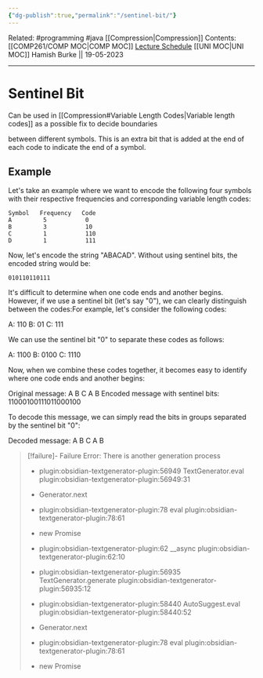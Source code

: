 ```yaml
---
{"dg-publish":true,"permalink":"/sentinel-bit/"}
---
```


Related: #programming #java  [[Compression\|Compression]]
Contents: [[COMP261/COMP MOC\|COMP MOC]]
[Lecture Schedule](https://ecs.wgtn.ac.nz/Courses/COMP261_2023T1/LectureSchedule)
[[UNI MOC\|UNI MOC]]
Hamish Burke || 19-05-2023
***

# Sentinel Bit

Can be used in [[Compression#Variable Length Codes\|Variable length codes]] as a possible fix to decide boundaries

between different symbols. This is an extra bit that is added at the end of each code to indicate the end of a symbol. 

## Example

Let's take an example where we want to encode the following four symbols with their respective frequencies and corresponding variable length codes:

```
Symbol   Frequency   Code
A         5           0
B         3           10
C         1           110
D         1           111
```

Now, let's encode the string "ABACAD". Without using sentinel bits, the encoded string would be:

`010110110111`

It's difficult to determine when one code ends and another begins. However, if we use a sentinel bit (let's say "0"), we can clearly distinguish between the codes:For example, let's consider the following codes:

A: 110
B: 01
C: 111

We can use the sentinel bit "0" to separate these codes as follows:

A: 1100
B: 0100
C: 1110

Now, when we combine these codes together, it becomes easy to identify where one code ends and another begins:

Original message: A B C A B
Encoded message with sentinel bits: 11000100111011000100

To decode this message, we can simply read the bits in groups separated by the sentinel bit "0":

Decoded message: A B C A B

> [!failure]- Failure 
>   Error: There is another generation process
>   
>   - plugin:obsidian-textgenerator-plugin:56949 TextGenerator.eval
>     plugin:obsidian-textgenerator-plugin:56949:31
>   
>   - Generator.next
>   
>   - plugin:obsidian-textgenerator-plugin:78 eval
>     plugin:obsidian-textgenerator-plugin:78:61
>   
>   - new Promise
>   
>   - plugin:obsidian-textgenerator-plugin:62 __async
>     plugin:obsidian-textgenerator-plugin:62:10
>   
>   - plugin:obsidian-textgenerator-plugin:56935 TextGenerator.generate
>     plugin:obsidian-textgenerator-plugin:56935:12
>   
>   - plugin:obsidian-textgenerator-plugin:58440 AutoSuggest.eval
>     plugin:obsidian-textgenerator-plugin:58440:52
>   
>   - Generator.next
>   
>   - plugin:obsidian-textgenerator-plugin:78 eval
>     plugin:obsidian-textgenerator-plugin:78:61
>   
>   - new Promise
>   
>  
